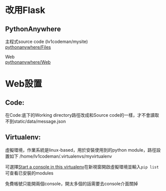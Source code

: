 # 改用Flask
## PythonAnywhere

主程式source code (lv1codeman/mysite)  
[pythonanywhere/Files](https://www.pythonanywhere.com/user/lv1codeman/files/home/lv1codeman/mysite)


Web  
[pythonanywhere/Web](https://www.pythonanywhere.com/user/lv1codeman/webapps/#tab_id_lv1codeman_pythonanywhere_com)

# Web設置
## Code:
在Code:底下的Working directory路徑改成和Source code的一樣，才不會讀取不到static/data/message.json

## Virtualenv:
虛擬環境，作業系統是linux-based，用於安裝使用到的python module，路徑設置如下
/home/lv1codeman/.virtualenvs/myvirtualenv

可選擇[Start a console in this virtualenv](https://www.pythonanywhere.com/user/lv1codeman/consoles/virtualenv_console_in/lv1codeman.pythonanywhere.com/new)在新視窗開啟虛擬環境並輸入`pip list`可查看已安裝的modules

免費帳號只能開兩個console，開太多個的話需要去console介面關掉